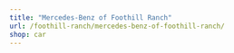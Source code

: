 ```yaml
---
title: "Mercedes-Benz of Foothill Ranch"
url: /foothill-ranch/mercedes-benz-of-foothill-ranch/
shop: car
---
```

